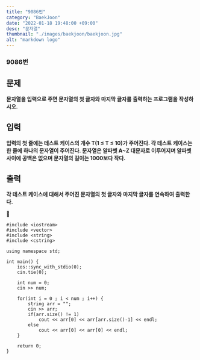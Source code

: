 ```yaml
---
title: "9086번"
category: "BaekJoon"
date: "2022-01-18 19:48:00 +09:00"
desc: "문자열"
thumbnail: "./images/baekjoon/baekjoon.jpg"
alt: "markdown logo"
---
```


### 9086번

## 문제
**문자열을 입력으로 주면 문자열의 첫 글자와 마지막 글자를 출력하는 프로그램을 작성하시오.**

## 입력

**입력의 첫 줄에는 테스트 케이스의 개수 T(1 ≤ T ≤ 10)가 주어진다. 각 테스트 케이스는 한 줄에 하나의 문자열이 주어진다. 문자열은 알파벳 A~Z 대문자로 이루어지며 알파벳 사이에 공백은 없으며 문자열의 길이는 1000보다 작다.**

## 출력
**각 테스트 케이스에 대해서 주어진 문자열의 첫 글자와 마지막 글자를 연속하여 출력한다.**


🌱



    #include <iostream>
    #include <vector>
    #include <string>
    #include <cstring>

    using namespace std;

    int main() {
        ios::sync_with_stdio(0);
        cin.tie(0);
        
        int num = 0;
        cin >> num;

        for(int i = 0 ; i < num ; i++) {
            string arr = "";
            cin >> arr;
            if(arr.size() != 1) 
                cout << arr[0] << arr[arr.size()-1] << endl;
            else 
                cout << arr[0] << arr[0] << endl;
        }

        return 0;
    }